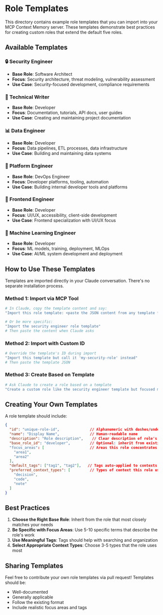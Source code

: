 # Role Templates

This directory contains example role templates that you can import into your MCP Context Memory server. These templates demonstrate best practices for creating custom roles that extend the default five roles.

## Available Templates

### 🔒 Security Engineer
- **Base Role**: Software Architect
- **Focus**: Security architecture, threat modeling, vulnerability assessment
- **Use Case**: Security-focused development, compliance requirements

### 📝 Technical Writer
- **Base Role**: Developer
- **Focus**: Documentation, tutorials, API docs, user guides
- **Use Case**: Creating and maintaining project documentation

### 📊 Data Engineer
- **Base Role**: Developer
- **Focus**: Data pipelines, ETL processes, data infrastructure
- **Use Case**: Building and maintaining data systems

### 🔧 Platform Engineer
- **Base Role**: DevOps Engineer
- **Focus**: Developer platforms, tooling, automation
- **Use Case**: Building internal developer tools and platforms

### 🎨 Frontend Engineer
- **Base Role**: Developer
- **Focus**: UI/UX, accessibility, client-side development
- **Use Case**: Frontend specialization with UI/UX focus

### 🤖 Machine Learning Engineer
- **Base Role**: Developer
- **Focus**: ML models, training, deployment, MLOps
- **Use Case**: AI/ML system development and deployment

## How to Use These Templates

Templates are imported directly in your Claude conversation. There's no separate installation process.

### Method 1: Import via MCP Tool
```bash
# In Claude, copy the template content and say:
"Import this role template: <paste the JSON content from any template file>"

# Or be more specific:
"Import the security engineer role template"
# Then paste the content when Claude asks
```

### Method 2: Import with Custom ID
```bash
# Override the template's ID during import
"Import this template but call it 'my-security-role' instead"
# Then paste the template JSON
```

### Method 3: Create Based on Template
```bash
# Ask Claude to create a role based on a template
"Create a custom role like the security engineer template but focused more on cloud security"
```

## Creating Your Own Templates

A role template should include:

```json
{
  "id": "unique-role-id",              // Alphanumeric with dashes/underscores
  "name": "Display Name",              // Human-readable name
  "description": "Role description",    // Clear description of role's purpose
  "base_role_id": "developer",         // Optional: inherit from existing role
  "focus_areas": [                     // Areas this role concentrates on
    "area1",
    "area2"
  ],
  "default_tags": ["tag1", "tag2"],   // Tags auto-applied to contexts
  "preferred_context_types": [         // Types of context this role uses
    "decision",
    "code",
    "note"
  ]
}
```

## Best Practices

1. **Choose the Right Base Role**: Inherit from the role that most closely matches your needs
2. **Be Specific with Focus Areas**: Use 5-10 specific terms that describe the role's work
3. **Use Meaningful Tags**: Tags should help with searching and organization
4. **Select Appropriate Context Types**: Choose 3-5 types that the role uses most

## Sharing Templates

Feel free to contribute your own role templates via pull request! Templates should be:
- Well-documented
- Generally applicable
- Follow the existing format
- Include realistic focus areas and tags
